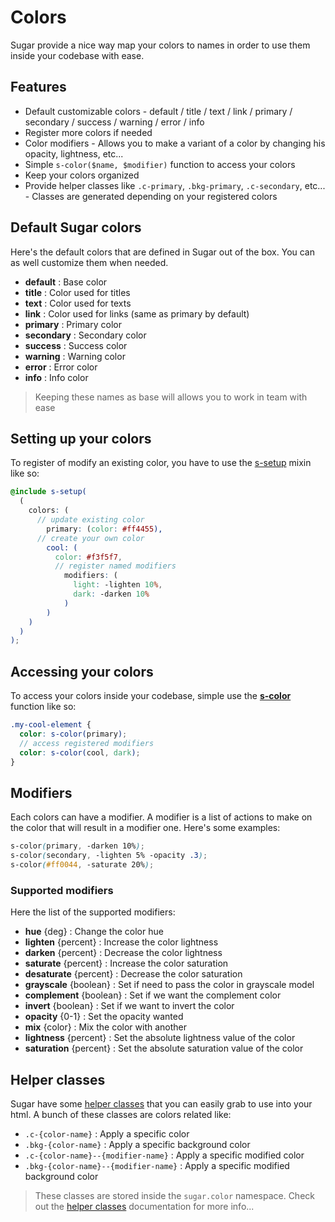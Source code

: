 # Colors

Sugar provide a nice way map your colors to names in order to use them inside your codebase with ease.

## Features

- Default customizable colors - default / title / text / link / primary / secondary / success / warning / error / info
- Register more colors if needed
- Color modifiers - Allows you to make a variant of a color by changing his opacity, lightness, etc...
- Simple `s-color($name, $modifier)` function to access your colors
- Keep your colors organized
- Provide helper classes like `.c-primary`, `.bkg-primary`, `.c-secondary`, etc... - Classes are generated depending on your registered colors

## Default Sugar colors

Here's the default colors that are defined in Sugar out of the box. You can as well customize them when needed.

- **default** : Base color
- **title** : Color used for titles
- **text** : Color used for texts
- **link** : Color used for links (same as primary by default)
- **primary** : Primary color
- **secondary** : Secondary color
- **success** : Success color
- **warning** : Warning color
- **error** : Error color
- **info** : Info color

> Keeping these names as base will allows you to work in team with ease

## Setting up your colors

To register of modify an existing color, you have to use the [s-setup](../src/sass/core/mixins/_s-setup.md) mixin like so:

```scss
@include s-setup(
  (
    colors: (
      // update existing color
        primary: (color: #ff4455),
      // create your own color
        cool: (
          color: #f3f5f7,
          // register named modifiers
            modifiers: (
              light: -lighten 10%,
              dark: -darken 10%
            )
        )
    )
  )
);
```

## Accessing your colors

To access your colors inside your codebase, simple use the **[s-color](../src/sass/core/functions/_s-color.md)** function like so:

```scss
.my-cool-element {
  color: s-color(primary);
  // access registered modifiers
  color: s-color(cool, dark);
}
```

## Modifiers

Each colors can have a modifier. A modifier is a list of actions to make on the color that will result in a modifier one. Here's some examples:

```scss
s-color(primary, -darken 10%);
s-color(secondary, -lighten 5% -opacity .3);
s-color(#ff0044, -saturate 20%);
```

### Supported modifiers

Here the list of the supported modifiers:

- **hue** {deg} : Change the color hue
- **lighten** {percent} : Increase the color lightness
- **darken** {percent} : Decrease the color lightness
- **saturate** {percent} : Increase the color saturation
- **desaturate** {percent} : Decrease the color saturation
- **grayscale** {boolean} : Set if need to pass the color in grayscale model
- **complement** {boolean} : Set if we want the complement color
- **invert** {boolean} : Set if we want to invert the color
- **opacity** {0-1} : Set the opacity wanted
- **mix** {color} : Mix the color with another
- **lightness** {percent} : Set the absolute lightness value of the color
- **saturation** {percent} : Set the absolute saturation value of the color

## Helper classes

Sugar have some [helper classes](helper-classes.md) that you can easily grab to use into your html. A bunch of these classes are colors related like:

- `.c-{color-name}` : Apply a specific color
- `.bkg-{color-name}` : Apply a specific background color
- `.c-{color-name}--{modifier-name}` : Apply a specific modified color
- `.bkg-{color-name}--{modifier-name}` : Apply a specific modified background color

> These classes are stored inside the `sugar.color` namespace. Check out the [helper classes](helper-classes.md) documentation for more info...
